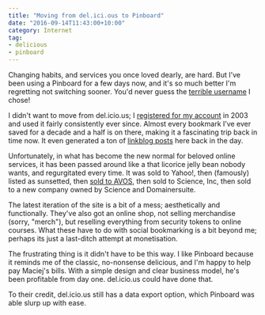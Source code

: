 ```yaml
---
title: "Moving from del.ici.ous to Pinboard"
date: "2016-09-14T11:43:00+10:00"
category: Internet
tag:
- delicious
- pinboard
---
```

Changing habits, and services you once loved dearly, are hard. But I’ve been using a Pinboard for a few days now, and it's so much better I'm regretting not switching sooner. You'd never guess the [terrible username] I chose!

I didn't want to move from del.icio.us; I [registered for my account] in 2003 and used it fairly consistently ever since. Almost every bookmark I’ve ever saved for a decade and a half is on there, making it a fascinating trip back in time now. It even generated a ton of [linkblog posts] here back in the day.

Unfortunately, in what has become the new normal for beloved online services, it has been passed around like a that licorice jelly bean nobody wants, and regurgitated every time. It was sold to Yahoo!, then (famously) listed as sunsetted, then [sold to AVOS], then sold to Science, Inc, then sold to a new company owned by Science and Domainersuite.

The latest iteration of the site is a bit of a mess; aesthetically and functionally. They've also got an online shop, not selling merchandise (sorry, "merch"), but reselling everything from security tokens to online courses. What these have to do with social bookmarking is a bit beyond me; perhaps its just a last-ditch attempt at monetisation. 

The frustrating thing is it didn't have to be this way. I like Pinboard because it reminds me of the classic, no-nonsense delicious, and I'm happy to help pay Maciej's bills. With a simple design and clear business model, he's been profitable from day one. del.icio.us could have done that.

To their credit, del.icio.us still has a data export option, which Pinboard was able slurp up with ease.

[registered for my account]: https://del.icio.us/rubenerd/
[linkblog posts]: https://rubenerd.com/tag/delicious/
[sold to AVOS]: https://rubenerd.com/avos-del-icio-us-ness/
[terrible username]: https://pinboard.in/u:rubenerd/

